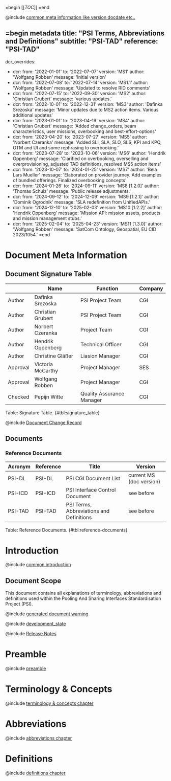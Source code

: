 =begin
[[_TOC_]]
=end

@include [common meta information like version docdate etc..](../common/common_metadata.md)

=begin metadata
title: "PSI Terms, Abbreviations and Definitions"
subtitle: "PSI-TAD"
reference: "PSI-TAD"
---
dcr_overrides:
 - dcr:
   from: '2022-01-01'
   to: '2022-07-07'
   version: 'MS1'
   author: 'Wolfgang Robben'
   message: 'Initial version'
 - dcr:
   from: '2022-07-08'
   to: '2022-07-14'
   version: 'MS1.1'
   author: 'Wolfgang Robben'
   message: 'Updated to resolve RID comments'
 - dcr:
   from: '2022-07-15'
   to: '2022-09-30'
   version: 'MS2'
   author: 'Christian Grubert'
   message: 'various updates.'
 - dcr:
   from: '2022-10-01'
   to: '2022-12-31'
   version: 'MS3'
   author: 'Dafinka Srezoska'
   message: 'Minor updates due to MS2 action items. Various additional updates'
 - dcr:
   from: '2023-01-01'
   to: '2023-04-19'
   version: 'MS4'
   author: 'Christian Grubert'
   message: 'Added change_orders, beam characteristics, user missions, overbooking and best-effort-options'
 - dcr:
   from: '2023-04-20'
   to: '2023-07-27'
   version: 'MS5'
   author: 'Norbert Czeranka'
   message: 'Added SLI, SLA, SLO, SLS, KPI and KPQ, OTM and UI and some rephrasing to overbooking.'
 - dcr:
   from: '2023-07-28'
   to: '2023-10-06'
   version: 'MS6'
   author: 'Hendrik Oppenberg'
   message: 'Clarified on overbooking, overselling and overprovisioning, adjusted TAD definitions, resolved MS5 action items'
 - dcr:
   from: '2023-10-07'
   to: '2024-01-25'
   version: 'MS7'
   author: 'Bela Lars Mueller'
   message: 'Elaborated on provider journey. Add examples of bundled offerings. Finalized overbooking concepts'
 - dcr:
   from: '2024-01-26'
   to: '2024-09-11'
   version: 'MS8 [1.2.0]'
   author: 'Thomas Schulz'
   message: 'Public release adjustments.'
 - dcr:
   from: '2024-09-12'
   to: '2024-12-09'
   version: 'MS9 [1.2.1]'
   author: 'Dominik Ogrodnik'
   message: 'SLA redefinition from UnifiedAPIs.'
 - dcr:
   from: '2024-12-10'
   to: '2025-02-03'
   version: 'MS10 [1.2.2]'
   author: 'Hendrik Oppenberg'
   message: 'Mission API: mission assets, products and mission management stubs.'
 - dcr:
   from: '2025-02-04'
   to: '2025-04-23'
   version: 'MS11 [1.3.0]'
   author: 'Wolfgang Robben'
   message: 'SatCom Ontology, Geospatial, EU CID 2023/1054.'
=end

# Document Meta Information

## Document Signature Table

|           | Name              | Function                       | Company         |
| --------- | ----------------- | ------------------------------ | --------------- |
| Author    | Dafinka Srezoska  | PSI Project Team               | CGI             |
| Author    | Christian Grubert | PSI Project Team               | CGI             |
| Author    | Norbert Czeranka  | Project Team                   | CGI             |
| Author    | Hendrik Oppenberg | Technical Officer              | CGI             |
| Author    | Christine Gläßer  | Liasion Manager                | CGI             |
| Approval  | Victoria McCarthy | Project Manager                | SES             |
| Approval  | Wolfgang Robben   | Project Manager                | CGI             |
| Checked   | Pepijn Witte      | Quality Assurance Manager      | CGI             |

Table: Signature Table. {#tbl:signature_table}

@include [Document Change Record](../common/document-change-record.md)

## Documents

### Reference Documents

| Acronym | Reference | Title                                    | Version                  |
|---------|-----------|------------------------------------------|--------------------------|
| PSI-DL  | PSI-DL    | PSI CGI Document List                    | current MS (doc version) |
| PSI-ICD | PSI-ICD   | PSI Interface Control Document           | see before               |
| PSI-TAD | PSI-TAD   | PSI Terms, Abbreviations and Definitions | see before               |

Table: Reference Documents. {#tbl:reference-documents}

# Introduction

@include [common introduction](../common/intro_description.md)

## Document Scope

This document contains all explanations of terminology, abbreviations and definitions used within the Pooling And Sharing Interfaces Standardisation Project (PSI).

@include [generated document warning](../common/generated_document.md)

@include [development_state](../common/development_state.md)

@include [Release Notes](../common/release_notes.md)

# Preamble

@include [preamble](preamble.md)

# Terminology & Concepts

@include [terminology & concepts chapter](terms.md)

# Abbreviations

@include [abbreviations chapter](abbreviations.md)

# Definitions

@include [definitions chapter](definitions.md)
